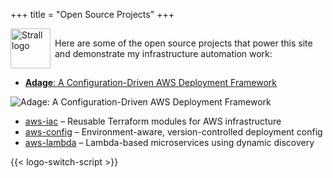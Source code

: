 +++
title = "Open Source Projects"
+++

<p style="display: flex; align-items: center; gap: 0.5em;">
  <img
    class="theme-switch-logo"
    src="/assets/logo/logo-300x300.png"
    data-light="/assets/logo/logo-300x300.png"
    data-dark="/assets/logo/logo-300x300-inverted.png"
    style="width: 64px; height: 64px;"
    alt="Strall logo">
  <span>
    Here are some of the open source projects that power this site and demonstrate my infrastructure automation work:
  </span>
</p>

- [**Adage**: A Configuration-Driven AWS Deployment Framework](https://github.com/tstrall/adage)

![Adage: A Configuration-Driven AWS Deployment Framework](/img/adage-system-diagram.png)

- [aws-iac](https://github.com/tstrall/aws-iac) – Reusable Terraform modules for AWS infrastructure
- [aws-config](https://github.com/tstrall/aws-config) – Environment-aware, version-controlled deployment config
- [aws-lambda](https://github.com/tstrall/aws-lambda) – Lambda-based microservices using dynamic discovery

{{< logo-switch-script >}}
